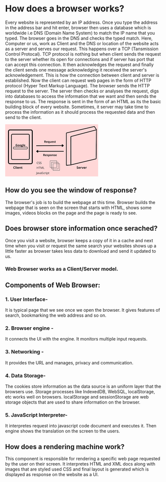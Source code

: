 # How does a browser works?

Every website is represented by an IP address. Once you type the address in the address bar and hit enter, browser then uses a database which is worldwide i.e DNS (Domain Name System) to match the IP name that you typed. The browser goes in the DNS and checks the typed match. Here, Computer or us, work as Client and the DNS or location of the website acts as a server and serves our request. This happens over a TCP (Tansmission Control Protocal). TCP protocol is nothing but when client sends the request to the server whether its open for connections and if server has port that can accept this connection. It then acknowledges the request and finally the client sends one message acknowledging it received the server's acknowledgement. This is how the connection between client and server is established. Now the client can request web pages in the form of HTTP protocol (Hyper Text Markup Language). The browser sends the HTTP request to the server. The server then checks or analyses the request, digs into databases to access the information that we want and then sends the response to us. The response is sent in the form of an HTML as its the basic building block of every website. Sometimes, it server may take time to process the information as it should process the requested data and then send to the client.

![browser](./images/browser.jpeg)

## How do you see the window of response?

The browser's job is to build the webpage at this time. Browser builds the webpage that is seen on the screen that starts with HTML, shows some images, videos blocks on the page and the page is ready to see.

## Does browser store information once serached?

Once you visit a website, browser keeps a copy of it in a cache and next time when you visit or request the same search your websites shows up a little faster as browser takes less data to download and send it updated to us.

### Web Browser works as a Client/Server model.

## Components of Web Browser:

### 1. User Interface-

It is typical page that we see once we open the browser. It gives features of search, bookmarking the web address and so on.

### 2. Browser engine -

It connects the UI with the engine. It monitors multiple input requests.

### 3. Networking -

It provides the URL and manages, privacy and communication.

### 4. Data Storage-

The cookies store information as the data source is an uniform layer that the browsers use. Storage processes like IndexedDB, WebSQL, localStorage, etc works well on browsers. localStorage and sessionStorage are web storage objects that are used to share information on the browser.

### 5. JavaScript Interpreter-

It interpretes request into javascript code document and executes it. Then engine shows the translation on the screen to the users.

## How does a rendering machine work?

This component is responsible for rendering a specific web page requested by the user on their screen. It interpretes HTML and XML docs along with images that are styled used CSS and final layout is generated which is displayed as response on the website as a UI.

